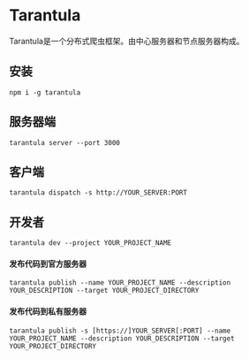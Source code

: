 # Tarantula

Tarantula是一个分布式爬虫框架。由中心服务器和节点服务器构成。

## 安装
`npm i -g tarantula`

## 服务器端
`tarantula server --port 3000`

## 客户端
`tarantula dispatch -s http://YOUR_SERVER:PORT`

## 开发者
`tarantula dev --project YOUR_PROJECT_NAME`

#### 发布代码到官方服务器
`tarantula publish --name YOUR_PROJECT_NAME --description YOUR_DESCRIPTION --target YOUR_PROJECT_DIRECTORY`

#### 发布代码到私有服务器
`tarantula publish -s [https://]YOUR_SERVER[:PORT] --name YOUR_PROJECT_NAME --description YOUR_DESCRIPTION --target YOUR_PROJECT_DIRECTORY`
